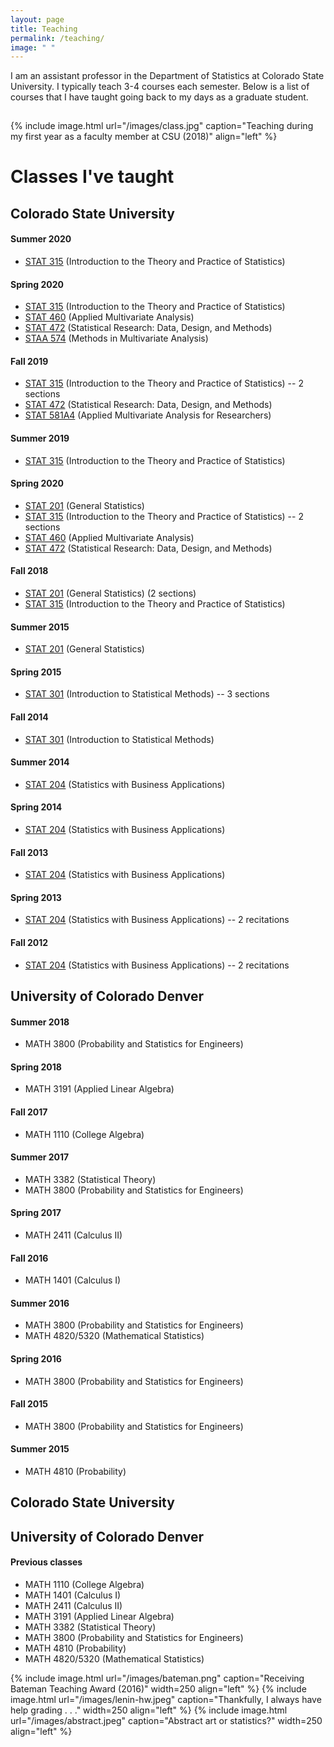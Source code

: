 ```yaml
---
layout: page
title: Teaching
permalink: /teaching/
image: " "
---
```


I am an assistant professor in the Department of Statistics at Colorado State University. I typically teach 3-4 courses each semester. Below is a list of courses that I have taught going back to my days as a graduate student. 

<hr style="clear:both;visibility: hidden;" />  


{% include image.html url="/images/class.jpg" caption="Teaching during my first year as a faculty member at CSU (2018)" align="left" %}
 


# Classes I've taught

## Colorado State University

#### Summer 2020 
- [STAT 315](/teaching/stat315) (Introduction to the Theory and Practice of Statistics)

#### Spring 2020
- [STAT 315](/teaching/stat315) (Introduction to the Theory and Practice of Statistics)
- [STAT 460](/teaching/stat460) (Applied Multivariate Analysis) 
- [STAT 472](/teaching/stat472) (Statistical Research: Data, Design, and Methods) 
- [STAA 574](/teaching/staa574) (Methods in Multivariate Analysis)

#### Fall 2019
- [STAT 315](/teaching/stat315) (Introduction to the Theory and Practice of Statistics) -- 2 sections
- [STAT 472](/teaching/stat472) (Statistical Research: Data, Design, and Methods) 
- [STAT 581A4](/teaching/stat581a4) (Applied Multivariate Analysis for Researchers)

#### Summer 2019
- [STAT 315](/teaching/stat315) (Introduction to the Theory and Practice of Statistics)

#### Spring 2020
- [STAT 201](/teaching/stat201) (General Statistics)
- [STAT 315](/teaching/stat315) (Introduction to the Theory and Practice of Statistics) -- 2 sections 
- [STAT 460](/teaching/stat460) (Applied Multivariate Analysis) 
- [STAT 472](/teaching/stat472) (Statistical Research: Data, Design, and Methods) 

#### Fall 2018
- [STAT 201](/teaching/stat201) (General Statistics) (2 sections)
- [STAT 315](/teaching/stat315) (Introduction to the Theory and Practice of Statistics) 

#### Summer 2015
- [STAT 201](/teaching/stat201) (General Statistics)

#### Spring 2015
- [STAT 301](/teaching/stat301) (Introduction to Statistical Methods) -- 3 sections

#### Fall 2014
- [STAT 301](/teaching/stat301) (Introduction to Statistical Methods)

#### Summer 2014
- [STAT 204](/teaching/stat204) (Statistics with Business Applications)

#### Spring 2014
- [STAT 204](/teaching/stat204) (Statistics with Business Applications)

#### Fall 2013
- [STAT 204](/teaching/stat204) (Statistics with Business Applications)

#### Spring 2013
- [STAT 204](/teaching/stat204) (Statistics with Business Applications) -- 2 recitations

#### Fall 2012
- [STAT 204](/teaching/stat204) (Statistics with Business Applications) -- 2 recitations

## University of Colorado Denver

#### Summer 2018
- MATH 3800 (Probability and Statistics for Engineers)

#### Spring 2018
- MATH 3191 (Applied Linear Algebra)

#### Fall 2017
- MATH 1110 (College Algebra)

#### Summer 2017
- MATH 3382 (Statistical Theory)
- MATH 3800 (Probability and Statistics for Engineers)

#### Spring 2017
- MATH 2411 (Calculus II)

#### Fall 2016
- MATH 1401 (Calculus I)

#### Summer 2016
- MATH 3800 (Probability and Statistics for Engineers)
- MATH 4820/5320 (Mathematical Statistics)

#### Spring 2016
- MATH 3800 (Probability and Statistics for Engineers)

#### Fall 2015
- MATH 3800 (Probability and Statistics for Engineers)

#### Summer 2015
- MATH 4810 (Probability)

## Colorado State University

###




## University of Colorado Denver

#### Previous classes

- MATH 1110 (College Algebra)
- MATH 1401 (Calculus I)
- MATH 2411 (Calculus II)
- MATH 3191 (Applied Linear Algebra)
- MATH 3382 (Statistical Theory)
- MATH 3800 (Probability and Statistics for Engineers)
- MATH 4810 (Probability)
- MATH 4820/5320 (Mathematical Statistics)


{% include image.html url="/images/bateman.png" caption="Receiving Bateman Teaching Award (2016)" width=250 align="left" %}
{% include image.html url="/images/lenin-hw.jpeg" caption="Thankfully, I always have help grading . . ." width=250 align="left" %}
{% include image.html url="/images/abstract.jpeg" caption="Abstract art or statistics?" width=250 align="left" %}


